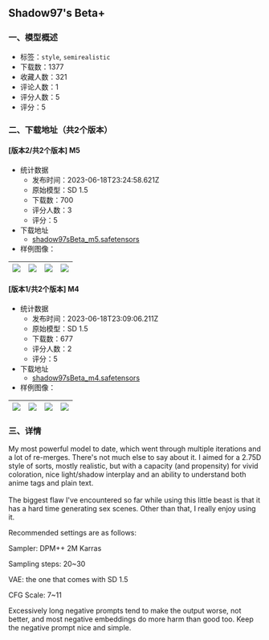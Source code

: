 ## Shadow97's Beta+
### 一、模型概述

- 标签：`style`, `semirealistic`
- 下载数：1377
- 收藏人数：321
- 评论人数：1
- 评分人数：5
- 评分：5

### 二、下载地址（共2个版本）

#### [版本2/共2个版本] M5

- 统计数据
  - 发布时间：2023-06-18T23:24:58.621Z
  - 原始模型：SD 1.5
  - 下载数：700
  - 评分人数：3
  - 评分：5
- 下载地址
  - [shadow97sBeta_m5.safetensors](https://civitai.com/api/download/models/99078)
- 样例图像：

| <img src="https://image.civitai.com/xG1nkqKTMzGDvpLrqFT7WA/d9b70235-8713-4eb5-b581-de721e780c52/width=450/1200108.jpeg" /> | <img src="https://image.civitai.com/xG1nkqKTMzGDvpLrqFT7WA/c868246f-fb48-43db-ab69-4ed661cd4869/width=450/1200111.jpeg" /> | <img src="https://image.civitai.com/xG1nkqKTMzGDvpLrqFT7WA/50c3c14b-58b4-461e-a8e2-16a5c7fd0b97/width=450/1200107.jpeg" /> | <img src="https://image.civitai.com/xG1nkqKTMzGDvpLrqFT7WA/a41f2aa7-eefc-4270-8766-6b89eb0f4c36/width=450/1200120.jpeg" /> |
| ---- | ---- | ---- | ---- |

#### [版本1/共2个版本] M4

- 统计数据
  - 发布时间：2023-06-18T23:09:06.211Z
  - 原始模型：SD 1.5
  - 下载数：677
  - 评分人数：2
  - 评分：5
- 下载地址
  - [shadow97sBeta_m4.safetensors](https://civitai.com/api/download/models/87173)
- 样例图像：

| <img src="https://image.civitai.com/xG1nkqKTMzGDvpLrqFT7WA/05daccad-3669-453b-996c-ede18c9311b2/width=450/996161.jpeg" /> | <img src="https://image.civitai.com/xG1nkqKTMzGDvpLrqFT7WA/5558d0f1-cefe-4b04-b67e-e06c58b94d1f/width=450/996159.jpeg" /> | <img src="https://image.civitai.com/xG1nkqKTMzGDvpLrqFT7WA/0154af8e-bf86-47a2-a44c-ed3bad4b175a/width=450/996164.jpeg" /> | <img src="https://image.civitai.com/xG1nkqKTMzGDvpLrqFT7WA/e6e35bbe-363a-4e20-9684-fca58a415cbd/width=450/996156.jpeg" /> |
| ---- | ---- | ---- | ---- |


### 三、详情
<p>My most powerful model to date, which went through multiple iterations and a lot of re-merges. There's not much else to say about it. I aimed for a 2.75D style of sorts, mostly realistic, but with a capacity (and propensity) for vivid coloration, nice light/shadow interplay and an ability to understand both anime tags and plain text.<br /><br />The biggest flaw I've encountered so far while using this little beast is that it has a hard time generating sex scenes. Other than that, I really enjoy using it.</p><p></p><p>Recommended settings are as follows:</p><p>Sampler: DPM++ 2M Karras</p><p>Sampling steps: 20~30</p><p>VAE: the one that comes with SD 1.5</p><p>CFG Scale: 7~11</p><p></p><p>Excessively long negative prompts tend to make the output worse, not better, and most negative embeddings do more harm than good too. Keep the negative prompt nice and simple.</p>